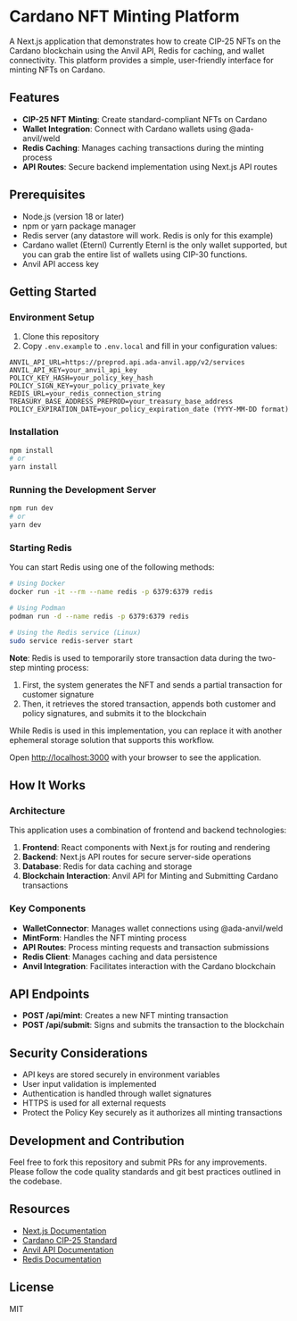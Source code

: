 # Cardano NFT Minting Platform

A Next.js application that demonstrates how to create CIP-25 NFTs on the Cardano blockchain using the Anvil API, Redis for caching, and wallet connectivity. This platform provides a simple, user-friendly interface for minting NFTs on Cardano.

## Features

- **CIP-25 NFT Minting**: Create standard-compliant NFTs on Cardano
- **Wallet Integration**: Connect with Cardano wallets using @ada-anvil/weld
- **Redis Caching**: Manages caching transactions during the minting process
- **API Routes**: Secure backend implementation using Next.js API routes

## Prerequisites

- Node.js (version 18 or later)
- npm or yarn package manager
- Redis server (any datastore will work. Redis is only for this example)
- Cardano wallet (Eternl) Currently Eternl is the only wallet supported, but you can grab the entire list of wallets using CIP-30 functions.
- Anvil API access key

## Getting Started

### Environment Setup

1. Clone this repository
2. Copy `.env.example` to `.env.local` and fill in your configuration values:

```
ANVIL_API_URL=https://preprod.api.ada-anvil.app/v2/services
ANVIL_API_KEY=your_anvil_api_key
POLICY_KEY_HASH=your_policy_key_hash
POLICY_SIGN_KEY=your_policy_private_key
REDIS_URL=your_redis_connection_string
TREASURY_BASE_ADDRESS_PREPROD=your_treasury_base_address
POLICY_EXPIRATION_DATE=your_policy_expiration_date (YYYY-MM-DD format)
```

### Installation

```bash
npm install
# or
yarn install
```

### Running the Development Server

```bash
npm run dev
# or
yarn dev
```

### Starting Redis

You can start Redis using one of the following methods:

```bash
# Using Docker
docker run -it --rm --name redis -p 6379:6379 redis

# Using Podman
podman run -d --name redis -p 6379:6379 redis

# Using the Redis service (Linux)
sudo service redis-server start
```

**Note**: Redis is used to temporarily store transaction data during the two-step minting process:

1. First, the system generates the NFT and sends a partial transaction for customer signature
2. Then, it retrieves the stored transaction, appends both customer and policy signatures, and submits it to the blockchain

While Redis is used in this implementation, you can replace it with another ephemeral storage solution that supports this workflow.

Open [http://localhost:3000](http://localhost:3000) with your browser to see the application.

## How It Works

### Architecture

This application uses a combination of frontend and backend technologies:

1. **Frontend**: React components with Next.js for routing and rendering
2. **Backend**: Next.js API routes for secure server-side operations
3. **Database**: Redis for data caching and storage
4. **Blockchain Interaction**: Anvil API for Minting and Submitting Cardano transactions

### Key Components

- **WalletConnector**: Manages wallet connections using @ada-anvil/weld
- **MintForm**: Handles the NFT minting process
- **API Routes**: Process minting requests and transaction submissions
- **Redis Client**: Manages caching and data persistence
- **Anvil Integration**: Facilitates interaction with the Cardano blockchain

## API Endpoints

- **POST /api/mint**: Creates a new NFT minting transaction
- **POST /api/submit**: Signs and submits the transaction to the blockchain

## Security Considerations

- API keys are stored securely in environment variables
- User input validation is implemented
- Authentication is handled through wallet signatures
- HTTPS is used for all external requests
- Protect the Policy Key securely as it authorizes all minting transactions

## Development and Contribution

Feel free to fork this repository and submit PRs for any improvements. Please follow the code quality standards and git best practices outlined in the codebase.

## Resources

- [Next.js Documentation](https://nextjs.org/docs)
- [Cardano CIP-25 Standard](https://cips.cardano.org/cips/cip25/)
- [Anvil API Documentation](ADD_URL)
- [Redis Documentation](https://redis.io/documentation)

## License

MIT
